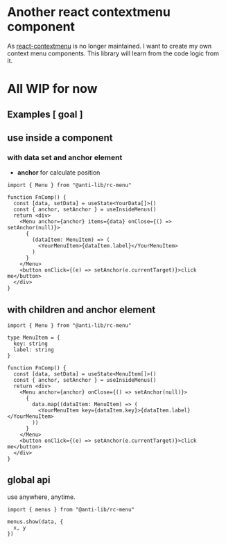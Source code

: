 # Another react contextmenu component

As [react-contextmenu](https://github.com/vkbansal/react-contextmenu) is no
longer maintained. I want to create my own context menu components.
This library will learn from the code logic from it.

# All WIP for now

## Examples [ goal ]

## use inside a component

### with data set and anchor element

+ **anchor** for calculate position

```tsx
import { Menu } from "@anti-lib/rc-menu"

function FnComp() {
  const [data, setData] = useState<YourData[]>()
  const { anchor, setAnchor } = useInsideMenus()
  return <div>
    <Menu anchor={anchor} items={data} onClose={() => setAnchor(null)}>
      {
        (dataItem: MenuItem) => (
          <YourMenuItem>{dataItem.label}</YourMenuItem>
        )
      }
    </Menu>
    <button onClick={(e) => setAnchor(e.currentTarget)}>click me</button>
  </div>
}
```

## with children and anchor element

```tsx
import { Menu } from "@anti-lib/rc-menu"

type MenuItem = {
  key: string
  label: string
}

function FnComp() {
  const [data, setData] = useState<MenuItem[]>()
  const { anchor, setAnchor } = useInsideMenus()
  return <div>
    <Menu anchor={anchor} onClose={() => setAnchor(null)}>
      {
        data.map((dataItem: MenuItem) => (
          <YourMenuItem key={dataItem.key}>{dataItem.label}</YourMenuItem>
        ))
      }
    </Menu>
    <button onClick={(e) => setAnchor(e.currentTarget)}>click me</button>
  </div>
}
```

## global api

use anywhere, anytime.

```tsx
import { menus } from "@anti-lib/rc-menu"

menus.show(data, {
  x, y
})
```
